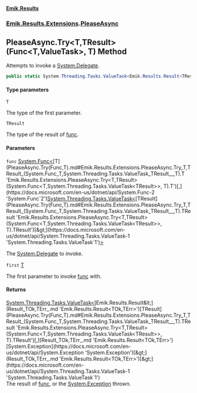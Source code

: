 #### [Emik.Results](index.md 'index')
### [Emik.Results.Extensions](Emik.Results.Extensions.md 'Emik.Results.Extensions').[PleaseAsync](PleaseAsync.md 'Emik.Results.Extensions.PleaseAsync')

## PleaseAsync.Try<T,TResult>(Func<T,ValueTask<TResult>>, T) Method

Attempts to invoke a [System.Delegate](https://docs.microsoft.com/en-us/dotnet/api/System.Delegate 'System.Delegate').

```csharp
public static System.Threading.Tasks.ValueTask<Emik.Results.Result<TResult,System.Exception>> Try<T,TResult>(System.Func<T,System.Threading.Tasks.ValueTask<TResult>> func, T first);
```
#### Type parameters

<a name='Emik.Results.Extensions.PleaseAsync.Try_T,TResult_(System.Func_T,System.Threading.Tasks.ValueTask_TResult__,T).T'></a>

`T`

The type of the first parameter.

<a name='Emik.Results.Extensions.PleaseAsync.Try_T,TResult_(System.Func_T,System.Threading.Tasks.ValueTask_TResult__,T).TResult'></a>

`TResult`

The type of the result of [func](PleaseAsync.Try(Func,T).md#Emik.Results.Extensions.PleaseAsync.Try_T,TResult_(System.Func_T,System.Threading.Tasks.ValueTask_TResult__,T).func 'Emik.Results.Extensions.PleaseAsync.Try<T,TResult>(System.Func<T,System.Threading.Tasks.ValueTask<TResult>>, T).func').
#### Parameters

<a name='Emik.Results.Extensions.PleaseAsync.Try_T,TResult_(System.Func_T,System.Threading.Tasks.ValueTask_TResult__,T).func'></a>

`func` [System.Func&lt;](https://docs.microsoft.com/en-us/dotnet/api/System.Func-2 'System.Func`2')[T](PleaseAsync.Try(Func,T).md#Emik.Results.Extensions.PleaseAsync.Try_T,TResult_(System.Func_T,System.Threading.Tasks.ValueTask_TResult__,T).T 'Emik.Results.Extensions.PleaseAsync.Try<T,TResult>(System.Func<T,System.Threading.Tasks.ValueTask<TResult>>, T).T')[,](https://docs.microsoft.com/en-us/dotnet/api/System.Func-2 'System.Func`2')[System.Threading.Tasks.ValueTask&lt;](https://docs.microsoft.com/en-us/dotnet/api/System.Threading.Tasks.ValueTask-1 'System.Threading.Tasks.ValueTask`1')[TResult](PleaseAsync.Try(Func,T).md#Emik.Results.Extensions.PleaseAsync.Try_T,TResult_(System.Func_T,System.Threading.Tasks.ValueTask_TResult__,T).TResult 'Emik.Results.Extensions.PleaseAsync.Try<T,TResult>(System.Func<T,System.Threading.Tasks.ValueTask<TResult>>, T).TResult')[&gt;](https://docs.microsoft.com/en-us/dotnet/api/System.Threading.Tasks.ValueTask-1 'System.Threading.Tasks.ValueTask`1')[&gt;](https://docs.microsoft.com/en-us/dotnet/api/System.Func-2 'System.Func`2')

The [System.Delegate](https://docs.microsoft.com/en-us/dotnet/api/System.Delegate 'System.Delegate') to invoke.

<a name='Emik.Results.Extensions.PleaseAsync.Try_T,TResult_(System.Func_T,System.Threading.Tasks.ValueTask_TResult__,T).first'></a>

`first` [T](PleaseAsync.Try(Func,T).md#Emik.Results.Extensions.PleaseAsync.Try_T,TResult_(System.Func_T,System.Threading.Tasks.ValueTask_TResult__,T).T 'Emik.Results.Extensions.PleaseAsync.Try<T,TResult>(System.Func<T,System.Threading.Tasks.ValueTask<TResult>>, T).T')

The first parameter to invoke [func](PleaseAsync.Try(Func,T).md#Emik.Results.Extensions.PleaseAsync.Try_T,TResult_(System.Func_T,System.Threading.Tasks.ValueTask_TResult__,T).func 'Emik.Results.Extensions.PleaseAsync.Try<T,TResult>(System.Func<T,System.Threading.Tasks.ValueTask<TResult>>, T).func') with.

#### Returns
[System.Threading.Tasks.ValueTask&lt;](https://docs.microsoft.com/en-us/dotnet/api/System.Threading.Tasks.ValueTask-1 'System.Threading.Tasks.ValueTask`1')[Emik.Results.Result&lt;](Result_TOk,TErr_.md 'Emik.Results.Result<TOk,TErr>')[TResult](PleaseAsync.Try(Func,T).md#Emik.Results.Extensions.PleaseAsync.Try_T,TResult_(System.Func_T,System.Threading.Tasks.ValueTask_TResult__,T).TResult 'Emik.Results.Extensions.PleaseAsync.Try<T,TResult>(System.Func<T,System.Threading.Tasks.ValueTask<TResult>>, T).TResult')[,](Result_TOk,TErr_.md 'Emik.Results.Result<TOk,TErr>')[System.Exception](https://docs.microsoft.com/en-us/dotnet/api/System.Exception 'System.Exception')[&gt;](Result_TOk,TErr_.md 'Emik.Results.Result<TOk,TErr>')[&gt;](https://docs.microsoft.com/en-us/dotnet/api/System.Threading.Tasks.ValueTask-1 'System.Threading.Tasks.ValueTask`1')  
The result of [func](PleaseAsync.Try(Func,T).md#Emik.Results.Extensions.PleaseAsync.Try_T,TResult_(System.Func_T,System.Threading.Tasks.ValueTask_TResult__,T).func 'Emik.Results.Extensions.PleaseAsync.Try<T,TResult>(System.Func<T,System.Threading.Tasks.ValueTask<TResult>>, T).func'), or the [System.Exception](https://docs.microsoft.com/en-us/dotnet/api/System.Exception 'System.Exception') thrown.